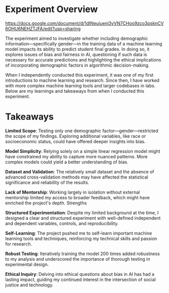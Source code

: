 # Experiment Overview
https://docs.google.com/document/d/1dINeujuenj3vVN7CHoo9zco3psknCV6OHU6NEHZTJFA/edit?usp=sharing 

The experiment aimed to investigate whether including demographic information—specifically gender—in the training data of a machine learning model impacts its ability to predict student final grades. In doing so, it explores issues of bias and fairness in AI, questioning if such data is necessary for accurate predictions and highlighting the ethical implications of incorporating demographic factors in algorithmic decision-making.

When I independently conducted this experiment, it was one of my first introductions to machine learning and research. Since then, I have worked with more complex machine learning tools and larger codebases in labs. Below are my learnings and takeaways from when I conducted this experiment.

# Takeaways

**Limited Scope**: Testing only one demographic factor—gender—restricted the scope of my findings. Exploring additional variables, like race or socioeconomic status, could have offered deeper insights into bias.

**Model Simplicity**: Relying solely on a simple linear regression model might have constrained my ability to capture more nuanced patterns. More complex models could yield a better understanding of bias.

**Dataset and Validation**: The relatively small dataset and the absence of advanced cross-validation methods may have affected the statistical significance and reliability of the results.

**Lack of Mentorship**: Working largely in isolation without external mentorship limited my access to broader feedback, which might have enriched the project's depth.
Strengths

**Structured Experimentation**: Despite my limited background at the time, I designed a clear and structured experiment with well-defined independent and dependent variables, controls, and reproducibility.

**Self-Learning**: The project pushed me to self-learn important machine learning tools and techniques, reinforcing my technical skills and passion for research.

**Robust Testing**: Iteratively training the model 200 times added robustness to my analysis and underscored the importance of thorough testing in experimental design.

**Ethical Inquiry**: Delving into ethical questions about bias in AI has had a lasting impact, guiding my continued interest in the intersection of social justice and technology.





